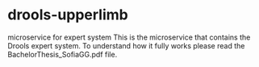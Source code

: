 # drools-upperlimb
microservice for expert system
This is the microservice that contains the Drools expert system. To understand how it fully works please read the BachelorThesis_SofiaGG.pdf file.
